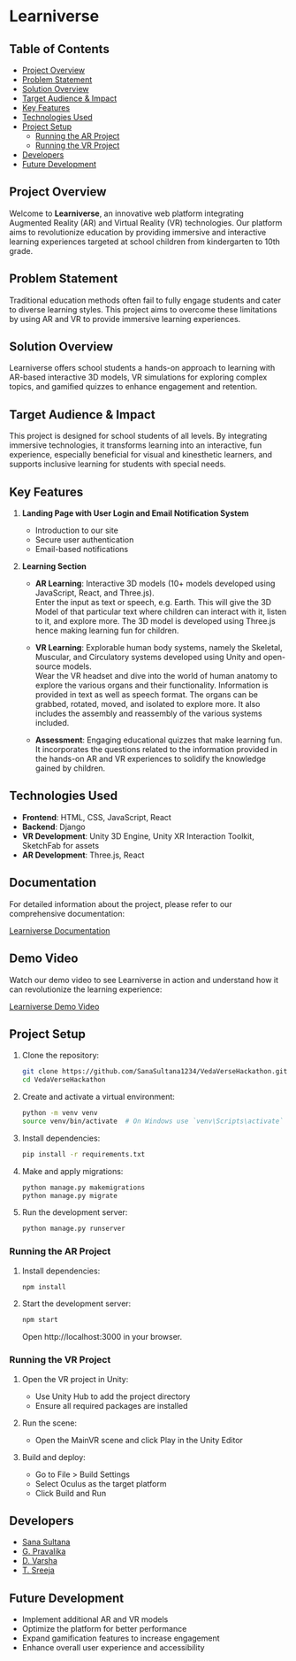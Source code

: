 # Learniverse

## Table of Contents
- [Project Overview](#project-overview)
- [Problem Statement](#problem-statement)
- [Solution Overview](#solution-overview)
- [Target Audience & Impact](#target-audience--impact)
- [Key Features](#key-features)
- [Technologies Used](#technologies-used)
- [Project Setup](#project-setup)
  - [Running the AR Project](#running-the-ar-project)
  - [Running the VR Project](#running-the-vr-project)
- [Developers](#developers)
- [Future Development](#future-development)

## Project Overview

Welcome to **Learniverse**, an innovative web platform integrating Augmented Reality (AR) and Virtual Reality (VR) technologies. Our platform aims to revolutionize education by providing immersive and interactive learning experiences targeted at school children from kindergarten to 10th grade.

## Problem Statement

Traditional education methods often fail to fully engage students and cater to diverse learning styles. This project aims to overcome these limitations by using AR and VR to provide immersive learning experiences.

## Solution Overview

Learniverse offers school students a hands-on approach to learning with AR-based interactive 3D models, VR simulations for exploring complex topics, and gamified quizzes to enhance engagement and retention.

## Target Audience & Impact

This project is designed for school students of all levels. By integrating immersive technologies, it transforms learning into an interactive, fun experience, especially beneficial for visual and kinesthetic learners, and supports inclusive learning for students with special needs.

## Key Features

1. **Landing Page with User Login and Email Notification System**
   - Introduction to our site
   - Secure user authentication
   - Email-based notifications

2. **Learning Section**
   - **AR Learning**: Interactive 3D models (10+ models developed using JavaScript, React, and Three.js).<br>Enter the input as text or speech, e.g. Earth. This will give the 3D Model of that particular text where children can interact with it, listen to it, and explore more. The 3D model is developed using Three.js hence making learning fun for children.
     
   - **VR Learning**: Explorable human body systems, namely the Skeletal, Muscular, and Circulatory systems developed using Unity and open-source models.<br>Wear the VR headset and dive into the world of human anatomy to explore the various organs and their functionality. Information is provided in text as well as speech format. The organs can be grabbed, rotated, moved, and isolated to explore more. It also includes the assembly and reassembly of the various systems included.
     
   - **Assessment**: Engaging educational quizzes that make learning fun. It incorporates the questions related to the information provided in the hands-on AR and VR experiences to solidify the knowledge gained by children.
## Technologies Used

- **Frontend**: HTML, CSS, JavaScript, React
- **Backend**: Django
- **VR Development**: Unity 3D Engine, Unity XR Interaction Toolkit, SketchFab for assets
- **AR Development**: Three.js, React

## Documentation

For detailed information about the project, please refer to our comprehensive documentation:

[Learniverse Documentation](https://drive.google.com/file/d/1Nvdd4nTZDWvN9cqkKEKy6nejGLZfFh7I/view)

## Demo Video

Watch our demo video to see Learniverse in action and understand how it can revolutionize the learning experience:

[Learniverse Demo Video](https://www.youtube.com/watch?v=Lg-R_b08B84)


## Project Setup

1. Clone the repository:
   ```bash
   git clone https://github.com/SanaSultana1234/VedaVerseHackathon.git
   cd VedaVerseHackathon
   ```

2. Create and activate a virtual environment:
   ```bash
   python -m venv venv
   source venv/bin/activate  # On Windows use `venv\Scripts\activate`
   ```

3. Install dependencies:
   ```bash
   pip install -r requirements.txt
   ```

4. Make and apply migrations:
   ```bash
   python manage.py makemigrations
   python manage.py migrate
   ```

5. Run the development server:
   ```bash
   python manage.py runserver
   ```

### Running the AR Project

1. Install dependencies:
   ```bash
   npm install
   ```

2. Start the development server:
   ```bash
   npm start
   ```
   Open http://localhost:3000 in your browser.

### Running the VR Project

1. Open the VR project in Unity:
   - Use Unity Hub to add the project directory
   - Ensure all required packages are installed

2. Run the scene:
   - Open the MainVR scene and click Play in the Unity Editor

3. Build and deploy:
   - Go to File > Build Settings
   - Select Oculus as the target platform
   - Click Build and Run

## Developers

- [Sana Sultana](https://www.linkedin.com/in/sanasultana004/)
- [G. Pravalika](https://www.linkedin.com/in/pravalika-g/)
- [D. Varsha](https://www.linkedin.com/in/varsha-dumpala-a83652251/)
- [T. Sreeja](https://www.linkedin.com/in/sreeja-t-283620229/)

## Future Development

- Implement additional AR and VR models
- Optimize the platform for better performance
- Expand gamification features to increase engagement
- Enhance overall user experience and accessibility


